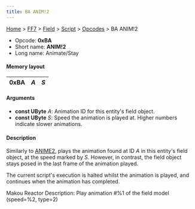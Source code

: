```yaml
---
title: BA ANIM!2
---
```


[Home](Main%20Page.md) > [FF7](FF7.md) > [Field](FF7/Field.md) > [Script](FF7/Field/Script.md) > [Opcodes](FF7/Field/Script/Opcodes.md) > BA ANIM!2

-   Opcode: **0xBA**
-   Short name: **ANIM!2**
-   Long name: Animate/Stay

#### Memory layout

| 0xBA | *A* | *S* |
|------|-----|-----|

#### Arguments

-   **const UByte** *A*: Animation ID for this entity's field object.
-   **const UByte** *S*: Speed the animation is played at. Higher
    numbers indicate slower animations.

#### Description

Similarly to [ANIME2][], plays the animation found at ID *A* in this
entity's field object, at the speed marked by *S*. However, in contrast,
the field object stays posed in the last frame of the animation played.

The current script's execution is halted whilst the animation is played,
and continues when the animation has completed.

Makou Reactor Description: Play animation \#%1 of the field model
(speed=%2, type=2)

  [ANIME2]: FF7/Field/Script/Opcodes/AE%20ANIME2.md "wikilink"
